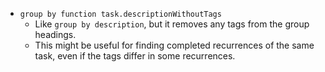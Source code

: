 <!-- placeholder to force blank line before included text -->

- ```group by function task.descriptionWithoutTags```
    - Like `group by description`, but it removes any tags from the group headings.
    - This might be useful for finding completed recurrences of the same task, even if the tags differ in some recurrences.


<!-- placeholder to force blank line after included text -->
